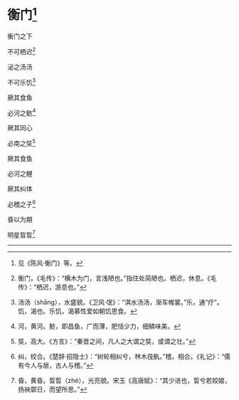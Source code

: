    

# 衡门[^1]

衡门之下

不可栖迟[^2]

泌之汤汤

不可乐饥[^3]

厥其食鱼

必河之鲂[^4]

厥其同心

必南之奘[^5]

厥其食鱼

必河之鲤

厥其纠体

必稽之子[^6]

昏以为期

明星晢晢[^7]

* * *

[^1]: 见《陈风·衡门》等。
[^2]: 衡门，《毛传》：“横木为门，言浅陋也。”指住处简陋也。栖迟，休息。《毛传》：“栖迟，游息也。”
[^3]: 汤汤（shāng），水盛貌。《卫风·氓》：“淇水汤汤，渐车帷裳。”乐，通“疗”。饥，渴也。乐饥，渴慕性爱如朝饥思食。
[^4]: 河，黄河。鲂，即昌鱼，广而薄，肥恬少力，细鳞味美。
[^5]: 奘，高大。《方言》：“秦晋之间，凡人之大谓之奘，或谓之壮。”
[^6]: 纠，绞合。《楚辞·招隐士》：“树轮相纠兮，林木茷骫。”稽，相合。《礼记》：“儒有今人与居，古人与稽。”
[^7]: 昏，黄昏。晢晢（zhé），光亮貌。宋玉《高唐赋》：“其少进也，晢兮若姣姬，扬袂鄣日，而望所思。”